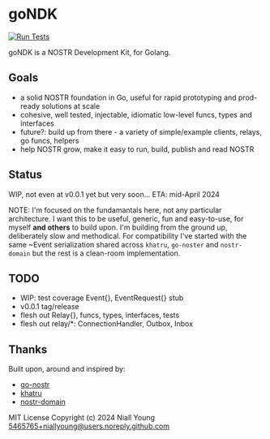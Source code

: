 # goNDK

[![Run Tests](https://github.com/niallyoung/goNDK/actions/workflows/main.yaml/badge.svg)](https://github.com/niallyoung/goNDK/actions/workflows/main.yaml)

goNDK is a NOSTR Development Kit, for Golang.

## Goals

* a solid NOSTR foundation in Go, useful for rapid prototyping and prod-ready solutions at scale
* cohesive, well tested, injectable, idiomatic low-level funcs, types and interfaces
* future?: build up from there - a variety of simple/example clients, relays, go funcs, helpers
* help NOSTR grow, make it easy to run, build, publish and read NOSTR

## Status

WIP, not even at v0.0.1 yet but very soon... ETA: mid-April 2024

NOTE: I'm focused on the fundamantals here, not any particular architecture. I want this to be useful, generic, fun and
easy-to-use, for myself **and others** to build upon. I'm building from the ground up, deliberately slow and methodical.
For compatibility I've started with the same ~Event serialization shared across `khatru`, `go-noster` and `nostr-domain`
but the rest is a clean-room implementation.


## TODO
- WIP: test coverage Event{}, EventRequest{} stub
- v0.0.1 tag/release
- flesh out Relay{}, funcs, types, interfaces, tests
- flesh out relay/*: ConnectionHandler, Outbox, Inbox

## Thanks

Built upon, around and inspired by:
* [go-nostr](https://github.com/nbd-wtf/go-nostr)
* [khatru](https://github.com/fiatjaf/khatru)
* [nostr-domain](https://github.com/dextryz/nostr-domain)

MIT License
Copyright (c) 2024 Niall Young <5465765+niallyoung@users.noreply.github.com>